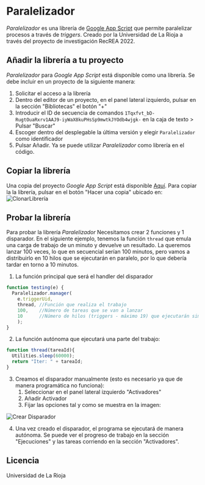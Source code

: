 # Paralelizador
_Paralelizador_ es una librería de [Google App Script](https://developers.google.com/google-apps/) que permite paralelizar procesos a través de _triggers_.
Creado por la Universidad de La Rioja a través del proyecto de investigación RecREA 2022.


## Añadir la librería a tu proyecto
_Paralelizador_ para _Google App Script_ está disponible como una librería. Se debe incluir en un proyecto de la siguiente manera:
1. Solicitar el acceso a la librería
2. Dentro del editor de un proyecto, en el panel lateral izquierdo, pulsar en la sección "Bibliotecas" el botón "+"
3. Introducir el ID de secuencia de comandos `1Tqxfvt_bD-RugtOuaRxrv1AAJ9-iyWaX8kuPHsSp9mwtkJYOdb4wjgk-` en la caja de texto > Pulsar "Buscar"
4. Escoger dentro del desplegable la última versión y elegir `Paralelizador` como identificador
5. Pulsar Añadir. Ya se puede utilizar _Paralelizador_ como librería en el código.


## Copiar la librería
Una copia del proyecto _Google App Script_ está disponible [Aquí](https://script.google.com/d/1Tqxfvt_bD-RugtOuaRxrv1AAJ9-iyWaX8kuPHsSp9mwtkJYOdb4wjgk-/edit?usp=sharing).
Para copiar la la librería, pulsar en el botón "Hacer una copia" ubicado en:
![ClonarLibrería](https://user-images.githubusercontent.com/117653444/200324830-74f5a4ee-e36d-4521-9bd7-1d6426d30172.png)


## Probar la librería
Para probar la librería _Paralelizador_ Necesitamos crear 2 funciones y 1 disparador.
En el siguiente ejemplo, tenemos la función `thread` que emula una carga de trabajo de un minuto y devuelve un resultado. La queremos lanzar 100 veces, lo que en secuencial serían 100 minutos, pero vamos a distribuirlo en 10 hilos que se ejecutarán en paralelo, por lo que debería tardar en torno a 10 minutos.
1. La función principal que será el handler del disparador
```javascript
function testing(e) {
  Paralelizador.manager(
    e.triggerUid, 
    thread, //Función que realiza el trabajo
    100,    //Número de tareas que se van a lanzar
    10      //Número de hilos (triggers - máximo 19) que ejecutarán simultáneamente las tareas 
    );
}
```
2. La función autónoma que ejecutará una parte del trabajo:
```javascript
function thread(tareaId){
  Utilities.sleep(60000);
  return "Iter: " + tareaId;
}
```
3. Creamos el disparador manualmente (esto es necesario ya que de manera programática no funciona):
    1. Seleccionar en el panel lateral izquierdo "Activadores"
    2. Añadir Activador
    3. Fijar las opciones tal y como se muestra en la imagen:
   
![Crear Disparador](https://user-images.githubusercontent.com/117653444/200328006-545302d6-6bdc-46c7-9afb-10d94040c2d5.png)

4. Una vez creado el disparador, el programa se ejecutará de manera autónoma. Se puede ver el progreso de trabajo en la sección "Ejecuciones" y las tareas corriendo en la sección "Activadores".

## Licencia
Universidad de La Rioja
